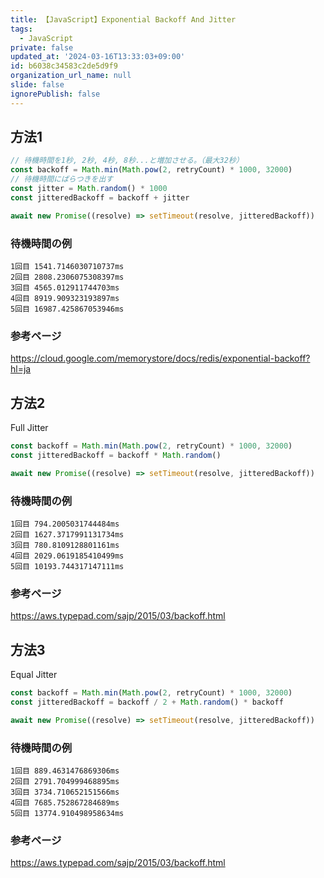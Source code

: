 ```yaml
---
title: 【JavaScript】Exponential Backoff And Jitter
tags:
  - JavaScript
private: false
updated_at: '2024-03-16T13:33:03+09:00'
id: b6038c34583c2de5d9f9
organization_url_name: null
slide: false
ignorePublish: false
---
```

## 方法1

```js
// 待機時間を1秒, 2秒, 4秒, 8秒...と増加させる。（最大32秒）
const backoff = Math.min(Math.pow(2, retryCount) * 1000, 32000)
// 待機時間にばらつきを出す
const jitter = Math.random() * 1000  
const jitteredBackoff = backoff + jitter

await new Promise((resolve) => setTimeout(resolve, jitteredBackoff))
```

### 待機時間の例

```console
1回目 1541.7146030710737ms
2回目 2808.2306075308397ms
3回目 4565.012911744703ms
4回目 8919.909323193897ms
5回目 16987.425867053946ms
```

### 参考ページ

https://cloud.google.com/memorystore/docs/redis/exponential-backoff?hl=ja

## 方法2

Full Jitter

```js
const backoff = Math.min(Math.pow(2, retryCount) * 1000, 32000)  
const jitteredBackoff = backoff * Math.random()  

await new Promise((resolve) => setTimeout(resolve, jitteredBackoff))
```

### 待機時間の例

```console
1回目 794.2005031744484ms
2回目 1627.3717991131734ms
3回目 780.8109128801161ms
4回目 2029.0619185410499ms
5回目 10193.744317147111ms
```

### 参考ページ

https://aws.typepad.com/sajp/2015/03/backoff.html

## 方法3

Equal Jitter

```js
const backoff = Math.min(Math.pow(2, retryCount) * 1000, 32000) 
const jitteredBackoff = backoff / 2 + Math.random() * backoff

await new Promise((resolve) => setTimeout(resolve, jitteredBackoff))
```

### 待機時間の例

```console
1回目 889.4631476869306ms
2回目 2791.704999468895ms
3回目 3734.710652151566ms
4回目 7685.752867284689ms
5回目 13774.910498958634ms
```

### 参考ページ

https://aws.typepad.com/sajp/2015/03/backoff.html
